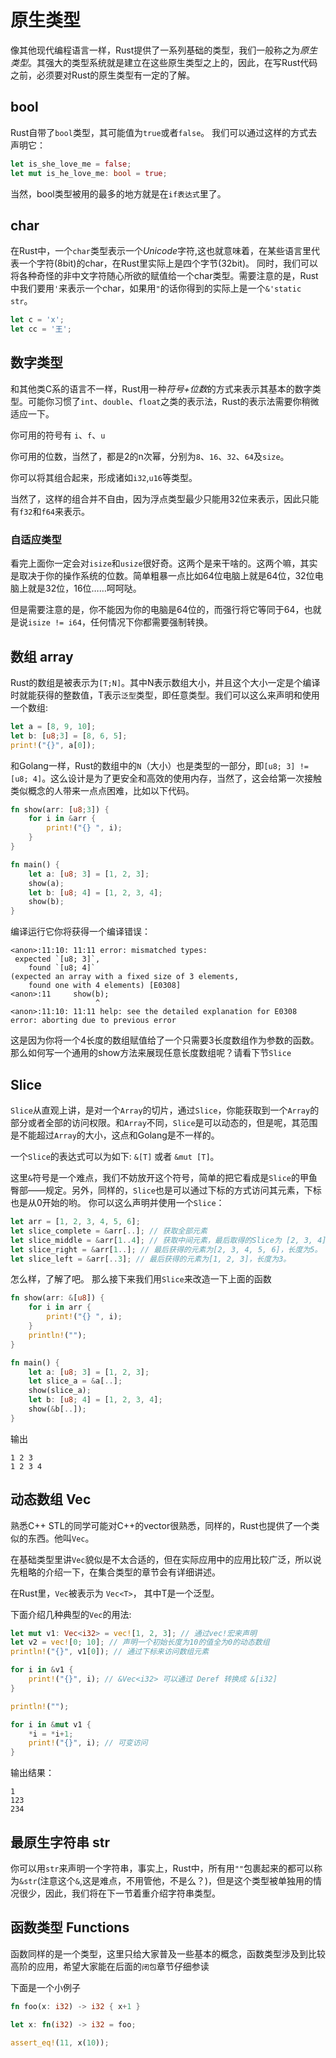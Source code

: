 # 原生类型

像其他现代编程语言一样，Rust提供了一系列基础的类型，我们一般称之为*原生类型*。其强大的类型系统就是建立在这些原生类型之上的，因此，在写Rust代码之前，必须要对Rust的原生类型有一定的了解。

## bool

Rust自带了`bool`类型，其可能值为`true`或者`false`。
我们可以通过这样的方式去声明它：
```rust
let is_she_love_me = false;
let mut is_he_love_me: bool = true;
```
当然，bool类型被用的最多的地方就是在`if表达式`里了。

## char

在Rust中，一个`char`类型表示一个*Unicode*字符,这也就意味着，在某些语言里代表一个字符(8bit)的char，在Rust里实际上是四个字节(32bit)。
同时，我们可以将各种奇怪的非中文字符随心所欲的赋值给一个char类型。需要注意的是，Rust中我们要用`'`来表示一个char，如果用`"`的话你得到的实际上是一个`&'static str`。

```rust
let c = 'x';
let cc = '王';
```

## 数字类型

和其他类C系的语言不一样，Rust用一种*符号+位数*的方式来表示其基本的数字类型。可能你习惯了`int`、`double`、`float`之类的表示法，Rust的表示法需要你稍微适应一下。

你可用的符号有 `i`、`f`、`u`

你可用的位数，当然了，都是2的n次幂，分别为`8`、`16`、`32`、`64`及`size`。

你可以将其组合起来，形成诸如`i32`,`u16`等类型。

当然了，这样的组合并不自由，因为浮点类型最少只能用32位来表示，因此只能有`f32`和`f64`来表示。

### 自适应类型

看完上面你一定会对`isize`和`usize`很好奇。这两个是来干啥的。这两个嘛，其实是取决于你的操作系统的位数。简单粗暴一点比如64位电脑上就是64位，32位电脑上就是32位，16位……呵呵哒。

但是需要注意的是，你不能因为你的电脑是64位的，而强行将它等同于64，也就是说`isize != i64`，任何情况下你都需要强制转换。

## 数组 array

Rust的数组是被表示为`[T;N]`。其中N表示数组大小，并且这个大小一定是个编译时就能获得的整数值，T表示`泛型`类型，即任意类型。我们可以这么来声明和使用一个数组:

```rust
let a = [8, 9, 10];
let b: [u8;3] = [8, 6, 5];
print!("{}", a[0]);
```

和Golang一样，Rust的数组中的`N`（大小）也是类型的一部分，即`[u8; 3] != [u8; 4]`。这么设计是为了更安全和高效的使用内存，当然了，这会给第一次接触类似概念的人带来一点点困难，比如以下代码。

```rust
fn show(arr: [u8;3]) {
    for i in &arr {
        print!("{} ", i);
    }
}

fn main() {
    let a: [u8; 3] = [1, 2, 3];
    show(a);
    let b: [u8; 4] = [1, 2, 3, 4];
    show(b);
}
```

编译运行它你将获得一个编译错误：

```
<anon>:11:10: 11:11 error: mismatched types:
 expected `[u8; 3]`,
    found `[u8; 4]`
(expected an array with a fixed size of 3 elements,
    found one with 4 elements) [E0308]
<anon>:11     show(b);
                   ^
<anon>:11:10: 11:11 help: see the detailed explanation for E0308
error: aborting due to previous error
```

这是因为你将一个4长度的数组赋值给了一个只需要3长度数组作为参数的函数。那么如何写一个通用的show方法来展现任意长度数组呢？请看下节`Slice`

## Slice

`Slice`从直观上讲，是对一个`Array`的切片，通过`Slice`，你能获取到一个`Array`的部分或者全部的访问权限。和`Array`不同，`Slice`是可以动态的，但是呢，其范围是不能超过`Array`的大小，这点和Golang是不一样的。

一个`Slice`的表达式可以为如下: `&[T]` 或者 `&mut [T]`。

这里`&`符号是一个难点，我们不妨放开这个符号，简单的把它看成是`Slice`的甲鱼臀部——规定。另外，同样的，`Slice`也是可以通过下标的方式访问其元素，下标也是从0开始的哟。
你可以这么声明并使用一个`Slice`：

```rust
let arr = [1, 2, 3, 4, 5, 6];
let slice_complete = &arr[..]; // 获取全部元素
let slice_middle = &arr[1..4]; // 获取中间元素，最后取得的Slice为 [2, 3, 4] 。切片遵循左闭右开原则。
let slice_right = &arr[1..]; // 最后获得的元素为[2, 3, 4, 5, 6]，长度为5。
let slice_left = &arr[..3]; // 最后获得的元素为[1, 2, 3]，长度为3。
```

怎么样，了解了吧。
那么接下来我们用`Slice`来改造一下上面的函数

```rust
fn show(arr: &[u8]) {
    for i in arr {
        print!("{} ", i);
    }
    println!("");
}

fn main() {
    let a: [u8; 3] = [1, 2, 3];
    let slice_a = &a[..];
    show(slice_a);
    let b: [u8; 4] = [1, 2, 3, 4];
    show(&b[..]);
}
```
输出
```
1 2 3
1 2 3 4
```

## 动态数组 Vec

熟悉C++ STL的同学可能对C++的vector很熟悉，同样的，Rust也提供了一个类似的东西。他叫`Vec`。

在基础类型里讲`Vec`貌似是不太合适的，但在实际应用中的应用比较广泛，所以说先粗略的介绍一下，在集合类型的章节会有详细讲述。

在Rust里，`Vec`被表示为 `Vec<T>`， 其中T是一个泛型。

下面介绍几种典型的`Vec`的用法:

```rust
let mut v1: Vec<i32> = vec![1, 2, 3]; // 通过vec!宏来声明
let v2 = vec![0; 10]; // 声明一个初始长度为10的值全为0的动态数组
println!("{}", v1[0]); // 通过下标来访问数组元素

for i in &v1 {
    print!("{}", i); // &Vec<i32> 可以通过 Deref 转换成 &[i32]
}

println!("");

for i in &mut v1 {
    *i = *i+1;
    print!("{}", i); // 可变访问
}

```
输出结果：
```
1
123
234
```

## 最原生字符串 str

你可以用`str`来声明一个字符串，事实上，Rust中，所有用`""`包裹起来的都可以称为`&str`(注意这个`&`,这是难点，不用管他，不是么？)，但是这个类型被单独用的情况很少，因此，我们将在下一节着重介绍字符串类型。

## 函数类型 Functions

函数同样的是一个类型，这里只给大家普及一些基本的概念，函数类型涉及到比较高阶的应用，希望大家能在后面的`闭包`章节仔细参读

下面是一个小例子

```rust
fn foo(x: i32) -> i32 { x+1 }

let x: fn(i32) -> i32 = foo;

assert_eq!(11, x(10));
```
